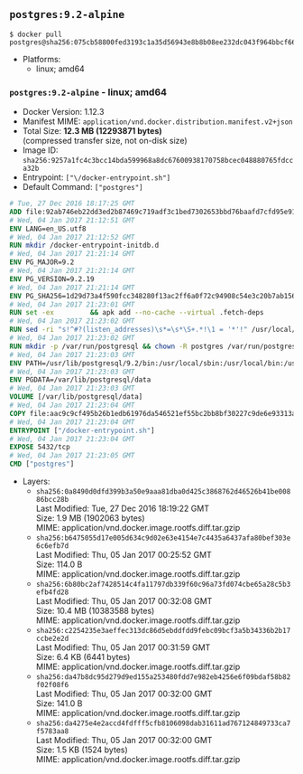 ## `postgres:9.2-alpine`

```console
$ docker pull postgres@sha256:075cb58800fed3193c1a35d56943e8b8b08ee232dc043f964bbcf66945ae5c6a
```

-	Platforms:
	-	linux; amd64

### `postgres:9.2-alpine` - linux; amd64

-	Docker Version: 1.12.3
-	Manifest MIME: `application/vnd.docker.distribution.manifest.v2+json`
-	Total Size: **12.3 MB (12293871 bytes)**  
	(compressed transfer size, not on-disk size)
-	Image ID: `sha256:9257a1fc4c3bcc14bda599968a8dc67600938170758bcec048880765fdcca32b`
-	Entrypoint: `["\/docker-entrypoint.sh"]`
-	Default Command: `["postgres"]`

```dockerfile
# Tue, 27 Dec 2016 18:17:25 GMT
ADD file:92ab746eb22dd3ed2b87469c719adf3c1bed7302653bbd76baafd7cfd95e911e in / 
# Wed, 04 Jan 2017 21:12:51 GMT
ENV LANG=en_US.utf8
# Wed, 04 Jan 2017 21:12:52 GMT
RUN mkdir /docker-entrypoint-initdb.d
# Wed, 04 Jan 2017 21:21:14 GMT
ENV PG_MAJOR=9.2
# Wed, 04 Jan 2017 21:21:14 GMT
ENV PG_VERSION=9.2.19
# Wed, 04 Jan 2017 21:21:14 GMT
ENV PG_SHA256=1d29d73a4f590fcc348280f13ac2ff6a0f72c94908c54e3c20b7ab1560e8dbad
# Wed, 04 Jan 2017 21:23:01 GMT
RUN set -ex 		&& apk add --no-cache --virtual .fetch-deps 		ca-certificates 		openssl 		tar 		&& wget -O postgresql.tar.bz2 "https://ftp.postgresql.org/pub/source/v$PG_VERSION/postgresql-$PG_VERSION.tar.bz2" 	&& echo "$PG_SHA256 *postgresql.tar.bz2" | sha256sum -c - 	&& mkdir -p /usr/src/postgresql 	&& tar 		--extract 		--file postgresql.tar.bz2 		--directory /usr/src/postgresql 		--strip-components 1 	&& rm postgresql.tar.bz2 		&& apk add --no-cache --virtual .build-deps 		bison 		flex 		gcc 		libc-dev 		libedit-dev 		libxml2-dev 		libxslt-dev 		make 		openssl-dev 		perl 		util-linux-dev 		zlib-dev 		&& cd /usr/src/postgresql 	&& ./configure 		--enable-integer-datetimes 		--enable-thread-safety 		--enable-tap-tests 		--disable-rpath 		--with-uuid=e2fs 		--with-gnu-ld 		--with-pgport=5432 		--with-system-tzdata=/usr/share/zoneinfo 		--prefix=/usr/local 				--with-openssl 		--with-libxml 		--with-libxslt 	&& make -j "$(getconf _NPROCESSORS_ONLN)" world 	&& make install-world 	&& make -C contrib install 		&& runDeps="$( 		scanelf --needed --nobanner --recursive /usr/local 			| awk '{ gsub(/,/, "\nso:", $2); print "so:" $2 }' 			| sort -u 			| xargs -r apk info --installed 			| sort -u 	)" 	&& apk add --no-cache --virtual .postgresql-rundeps 		$runDeps 		bash 		su-exec 		tzdata 	&& apk del .fetch-deps .build-deps 	&& cd / 	&& rm -rf 		/usr/src/postgresql 		/usr/local/include/* 		/usr/local/share/doc 		/usr/local/share/man 	&& find /usr/local -name '*.a' -delete
# Wed, 04 Jan 2017 21:23:02 GMT
RUN sed -ri "s!^#?(listen_addresses)\s*=\s*\S+.*!\1 = '*'!" /usr/local/share/postgresql/postgresql.conf.sample
# Wed, 04 Jan 2017 21:23:02 GMT
RUN mkdir -p /var/run/postgresql && chown -R postgres /var/run/postgresql
# Wed, 04 Jan 2017 21:23:03 GMT
ENV PATH=/usr/lib/postgresql/9.2/bin:/usr/local/sbin:/usr/local/bin:/usr/sbin:/usr/bin:/sbin:/bin
# Wed, 04 Jan 2017 21:23:03 GMT
ENV PGDATA=/var/lib/postgresql/data
# Wed, 04 Jan 2017 21:23:03 GMT
VOLUME [/var/lib/postgresql/data]
# Wed, 04 Jan 2017 21:23:04 GMT
COPY file:aac9c9cf495b26b1edb61976da546521ef55bc2bb8bf30227c9de6e93313afce in / 
# Wed, 04 Jan 2017 21:23:04 GMT
ENTRYPOINT ["/docker-entrypoint.sh"]
# Wed, 04 Jan 2017 21:23:04 GMT
EXPOSE 5432/tcp
# Wed, 04 Jan 2017 21:23:05 GMT
CMD ["postgres"]
```

-	Layers:
	-	`sha256:0a8490d0dfd399b3a50e9aaa81dba0d425c3868762d46526b41be00886bcc28b`  
		Last Modified: Tue, 27 Dec 2016 18:19:22 GMT  
		Size: 1.9 MB (1902063 bytes)  
		MIME: application/vnd.docker.image.rootfs.diff.tar.gzip
	-	`sha256:b6475055d17e005d634c9d02e63e4154e7c4435a6437afa80bef303e6c6efb7d`  
		Last Modified: Thu, 05 Jan 2017 00:25:52 GMT  
		Size: 114.0 B  
		MIME: application/vnd.docker.image.rootfs.diff.tar.gzip
	-	`sha256:6b80bc2af7428514c4fa11797db339f60c96a73fd074cbe65a28c5b3efb4fd28`  
		Last Modified: Thu, 05 Jan 2017 00:32:08 GMT  
		Size: 10.4 MB (10383588 bytes)  
		MIME: application/vnd.docker.image.rootfs.diff.tar.gzip
	-	`sha256:c2254235e3aeffec313dc86d5ebddfdd9febc09bcf3a5b34336b2b17ccbe2e2d`  
		Last Modified: Thu, 05 Jan 2017 00:31:59 GMT  
		Size: 6.4 KB (6441 bytes)  
		MIME: application/vnd.docker.image.rootfs.diff.tar.gzip
	-	`sha256:da47b8dc95d279d9ed155a253480fdd7e982eb4256e6f09bdaf58b82f02f08f6`  
		Last Modified: Thu, 05 Jan 2017 00:32:00 GMT  
		Size: 141.0 B  
		MIME: application/vnd.docker.image.rootfs.diff.tar.gzip
	-	`sha256:da4275e4e2accd4fdfff5cfb8106098dab31611ad767124849733ca7f5783aa8`  
		Last Modified: Thu, 05 Jan 2017 00:32:00 GMT  
		Size: 1.5 KB (1524 bytes)  
		MIME: application/vnd.docker.image.rootfs.diff.tar.gzip
